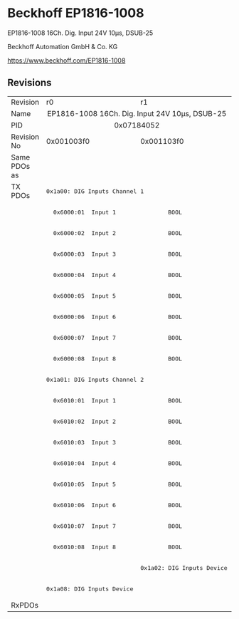 # Beckhoff EP1816-1008

EP1816-1008 16Ch. Dig. Input  24V 10µs, DSUB-25

Beckhoff Automation GmbH & Co. KG

https://www.beckhoff.com/EP1816-1008

## Revisions
<table>
<tr >
<td>Revision</td>
<td>r0</td>
<td>r1</td>
</tr>
<tr >
<td>Name</td>
<td colspan=2 align="center">EP1816-1008 16Ch. Dig. Input  24V 10µs, DSUB-25</td>
</tr>
<tr >
<td>PID</td>
<td colspan=2 align="center">0x07184052</td>
</tr>
<tr >
<td>Revision No</td>
<td>0x001003f0</td>
<td>0x001103f0</td>
</tr>
<tr >
<td>Same PDOs as</td>
<td colspan=2 align="center"></td>
</tr>
<tr class="txpdo pdosection">
<td rowspan=20 valign=top>TX PDOs</td>
<td colspan=2 align="left"><pre>0x1a00: DIG Inputs Channel 1</pre></td>
<td></td>
</tr>
<tr class="txpdo">
<td colspan=2 align="left"><pre>  0x6000:01  Input 1               BOOL</pre></td>
</tr>
<tr class="txpdo">
<td colspan=2 align="left"><pre>  0x6000:02  Input 2               BOOL</pre></td>
</tr>
<tr class="txpdo">
<td colspan=2 align="left"><pre>  0x6000:03  Input 3               BOOL</pre></td>
</tr>
<tr class="txpdo">
<td colspan=2 align="left"><pre>  0x6000:04  Input 4               BOOL</pre></td>
</tr>
<tr class="txpdo">
<td colspan=2 align="left"><pre>  0x6000:05  Input 5               BOOL</pre></td>
</tr>
<tr class="txpdo">
<td colspan=2 align="left"><pre>  0x6000:06  Input 6               BOOL</pre></td>
</tr>
<tr class="txpdo">
<td colspan=2 align="left"><pre>  0x6000:07  Input 7               BOOL</pre></td>
</tr>
<tr class="txpdo">
<td colspan=2 align="left"><pre>  0x6000:08  Input 8               BOOL</pre></td>
</tr>
<tr class="txpdo pdosection">
<td colspan=2 align="left"><pre>0x1a01: DIG Inputs Channel 2</pre></td>
</tr>
<tr class="txpdo">
<td colspan=2 align="left"><pre>  0x6010:01  Input 1               BOOL</pre></td>
</tr>
<tr class="txpdo">
<td colspan=2 align="left"><pre>  0x6010:02  Input 2               BOOL</pre></td>
</tr>
<tr class="txpdo">
<td colspan=2 align="left"><pre>  0x6010:03  Input 3               BOOL</pre></td>
</tr>
<tr class="txpdo">
<td colspan=2 align="left"><pre>  0x6010:04  Input 4               BOOL</pre></td>
</tr>
<tr class="txpdo">
<td colspan=2 align="left"><pre>  0x6010:05  Input 5               BOOL</pre></td>
</tr>
<tr class="txpdo">
<td colspan=2 align="left"><pre>  0x6010:06  Input 6               BOOL</pre></td>
</tr>
<tr class="txpdo">
<td colspan=2 align="left"><pre>  0x6010:07  Input 7               BOOL</pre></td>
</tr>
<tr class="txpdo">
<td colspan=2 align="left"><pre>  0x6010:08  Input 8               BOOL</pre></td>
</tr>
<tr class="txpdo pdosection">
<td></td>
<td><pre>0x1a02: DIG Inputs Device</pre></td>
</tr>
<tr class="txpdo pdosection">
<td><pre>0x1a08: DIG Inputs Device</pre></td>
<td></td>
</tr>
<tr >
<td>RxPDOs</td>
<td colspan=2 align="left"></td>
</tr>
</table>
